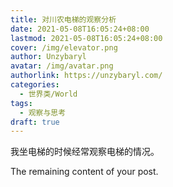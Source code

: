 ```yaml
---
title: 对川农电梯的观察分析
date: 2021-05-08T16:05:24+08:00
lastmod: 2021-05-08T16:05:24+08:00
cover: /img/elevator.png
author: Unzybaryl
avatar: /img/avatar.png
authorlink: https://unzybaryl.com/
categories:
  - 世界类/World
tags:
  - 观察与思考
draft: true
---
```


我坐电梯的时候经常观察电梯的情况。

<!--more-->

The remaining content of your post.
